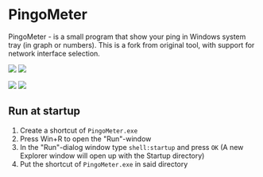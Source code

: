 # PingoMeter

PingoMeter - is a small program that show your ping in Windows system tray (in graph or numbers). This is a fork from original tool, with support for network interface selection.

![](https://i.imgur.com/2C08toN.png)
![](https://i.imgur.com/kWFGqRa.png)

![](https://i.imgur.com/tJKTuKD.png)
![](https://github.com/user-attachments/assets/a21cc322-f74d-4eba-a187-bf031f0f21ca)


## Run at startup

1. Create a shortcut of `PingoMeter.exe`
2. Press Win+R to open the "Run"-window
3. In the "Run"-dialog window type `shell:startup` and press `OK` (A new Explorer window will open up with the Startup directory)
4. Put the shortcut of `PingoMeter.exe` in said directory
